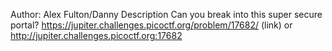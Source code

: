 Author: Alex Fulton/Danny
Description
Can you break into this super secure portal? https://jupiter.challenges.picoctf.org/problem/17682/ (link) or http://jupiter.challenges.picoctf.org:17682
